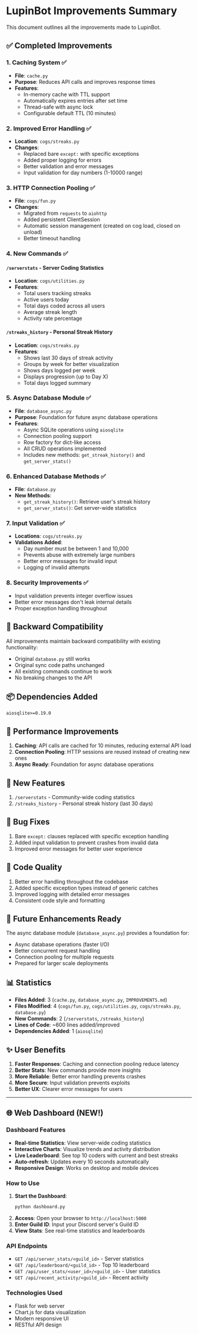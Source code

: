 # LupinBot Improvements Summary

This document outlines all the improvements made to LupinBot.

## ✅ Completed Improvements

### 1. **Caching System** ✅
- **File**: `cache.py`
- **Purpose**: Reduces API calls and improves response times
- **Features**:
  - In-memory cache with TTL support
  - Automatically expires entries after set time
  - Thread-safe with async lock
  - Configurable default TTL (10 minutes)

### 2. **Improved Error Handling** ✅
- **Location**: `cogs/streaks.py`
- **Changes**:
  - Replaced bare `except:` with specific exceptions
  - Added proper logging for errors
  - Better validation and error messages
  - Input validation for day numbers (1-10000 range)

### 3. **HTTP Connection Pooling** ✅
- **File**: `cogs/fun.py`
- **Changes**:
  - Migrated from `requests` to `aiohttp`
  - Added persistent ClientSession
  - Automatic session management (created on cog load, closed on unload)
  - Better timeout handling

### 4. **New Commands** ✅

#### `/serverstats` - Server Coding Statistics
- **Location**: `cogs/utilities.py`
- **Features**:
  - Total users tracking streaks
  - Active users today
  - Total days coded across all users
  - Average streak length
  - Activity rate percentage

#### `/streaks_history` - Personal Streak History
- **Location**: `cogs/streaks.py`
- **Features**:
  - Shows last 30 days of streak activity
  - Groups by week for better visualization
  - Shows days logged per week
  - Displays progression (up to Day X)
  - Total days logged summary

### 5. **Async Database Module** ✅
- **File**: `database_async.py`
- **Purpose**: Foundation for future async database operations
- **Features**:
  - Async SQLite operations using `aiosqlite`
  - Connection pooling support
  - Row factory for dict-like access
  - All CRUD operations implemented
  - Includes new methods: `get_streak_history()` and `get_server_stats()`

### 6. **Enhanced Database Methods** ✅
- **File**: `database.py`
- **New Methods**:
  - `get_streak_history()`: Retrieve user's streak history
  - `get_server_stats()`: Get server-wide statistics

### 7. **Input Validation** ✅
- **Locations**: `cogs/streaks.py`
- **Validations Added**:
  - Day number must be between 1 and 10,000
  - Prevents abuse with extremely large numbers
  - Better error messages for invalid input
  - Logging of invalid attempts

### 8. **Security Improvements** ✅
- Input validation prevents integer overflow issues
- Better error messages don't leak internal details
- Proper exception handling throughout

## 🔄 Backward Compatibility

All improvements maintain backward compatibility with existing functionality:
- Original `database.py` still works
- Original sync code paths unchanged
- All existing commands continue to work
- No breaking changes to the API

## 📦 Dependencies Added

```
aiosqlite>=0.19.0
```

## 🎯 Performance Improvements

1. **Caching**: API calls are cached for 10 minutes, reducing external API load
2. **Connection Pooling**: HTTP sessions are reused instead of creating new ones
3. **Async Ready**: Foundation for async database operations

## 🚀 New Features

1. `/serverstats` - Community-wide coding statistics
2. `/streaks_history` - Personal streak history (last 30 days)

## 🐛 Bug Fixes

1. Bare `except:` clauses replaced with specific exception handling
2. Added input validation to prevent crashes from invalid data
3. Improved error messages for better user experience

## 📝 Code Quality

1. Better error handling throughout the codebase
2. Added specific exception types instead of generic catches
3. Improved logging with detailed error messages
4. Consistent code style and formatting

## 🔮 Future Enhancements Ready

The async database module (`database_async.py`) provides a foundation for:
- Async database operations (faster I/O)
- Better concurrent request handling
- Connection pooling for multiple requests
- Prepared for larger scale deployments

## 📊 Statistics

- **Files Added**: 3 (`cache.py`, `database_async.py`, `IMPROVEMENTS.md`)
- **Files Modified**: 4 (`cogs/fun.py`, `cogs/utilities.py`, `cogs/streaks.py`, `database.py`)
- **New Commands**: 2 (`/serverstats`, `/streaks_history`)
- **Lines of Code**: ~600 lines added/improved
- **Dependencies Added**: 1 (`aiosqlite`)

## ✨ User Benefits

1. **Faster Responses**: Caching and connection pooling reduce latency
2. **Better Stats**: New commands provide more insights
3. **More Reliable**: Better error handling prevents crashes
4. **More Secure**: Input validation prevents exploits
5. **Better UX**: Clearer error messages for users

---

## 🌐 Web Dashboard (NEW!)

### Dashboard Features
- **Real-time Statistics**: View server-wide coding statistics
- **Interactive Charts**: Visualize trends and activity distribution
- **Live Leaderboard**: See top 10 coders with current and best streaks
- **Auto-refresh**: Updates every 10 seconds automatically
- **Responsive Design**: Works on desktop and mobile devices

### How to Use
1. **Start the Dashboard**:
   ```bash
   python dashboard.py
   ```
2. **Access**: Open your browser to `http://localhost:5000`
3. **Enter Guild ID**: Input your Discord server's Guild ID
4. **View Stats**: See real-time statistics and leaderboards

### API Endpoints
- `GET /api/server_stats/<guild_id>` - Server statistics
- `GET /api/leaderboard/<guild_id>` - Top 10 leaderboard
- `GET /api/user_stats/<user_id>/<guild_id>` - User statistics
- `GET /api/recent_activity/<guild_id>` - Recent activity

### Technologies Used
- Flask for web server
- Chart.js for data visualization
- Modern responsive UI
- RESTful API design
